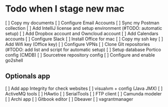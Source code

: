 # Todo when I stage new mac
[ ]	Copy my documents
[ ]	Configure Email Accounts
[ ]	Sync my Postman collection
[ ]	Add IntelliJ license and setup environment (#TODO: automatic setup)
[ ]	Add Dropbox account and Owncloud account
[ ]	Add Calendars accounts
[ ]	Configure Slack
[ ] Install Office for mac
[ ]	Copy my ssh key
[ ]	Add Wifi key (Office key)
[ ]	Configure VPNs
[ ]	Clone GIt repositories (#TODO: add list and script for automatic setup)
[ ]	Setup database Portico config (CMDB)
[ ]	Sourcetree repository config
[ ] Configure and enable go2shell

## Optionals app
[ ]	Add app Integrity for check websites 
[ ]	visualvm + config (Java JMX)
[ ]	ActiveMQ tools
[ ]	HAwtio
[ ]	SerialTools
[ ]	FTP client
[ ]	Camunda modeler
[ ]	Archi app
[ ]	Gitbook editor
[ ]	Dbeaver
[ ]	vagrantmanager

